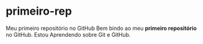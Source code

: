 # primeiro-rep
Meu primeiro repositório no GitHub
Bem bindo ao meu **primeiro repositório** no GitHub.
Estou Aprendendo sobre Git e GitHub.

